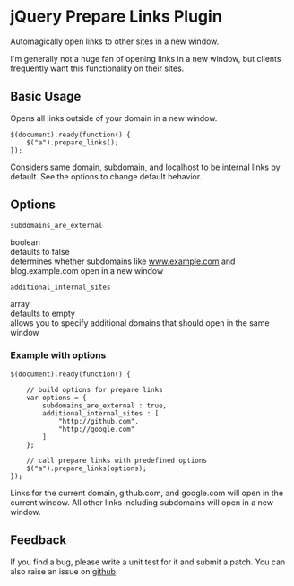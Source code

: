# jQuery Prepare Links Plugin

Automagically open links to other sites in a new window.

I'm generally not a huge fan of opening links in a new window, but clients frequently want this functionality on their sites.

## Basic Usage
Opens all links outside of your domain in a new window.

    $(document).ready(function() {
    	$("a").prepare_links();
    });
    
Considers same domain, subdomain, and localhost to be internal links by default.  See the options to change default behavior.

## Options

    subdomains_are_external

boolean  
defaults to false  
determines whether subdomains like www.example.com and blog.example.com open in a new window

    additional_internal_sites

array  
defaults to empty  
allows you to specify additional domains that should open in the same window

### Example with options

    $(document).ready(function() {
        
        // build options for prepare links
        var options = {
          	subdomains_are_external : true,
    		additional_internal_sites : [
    		    "http://github.com",
    		    "http://google.com"
    		]
        };

        // call prepare links with predefined options
    	$("a").prepare_links(options);
    });

Links for the current domain, github.com, and google.com will open in the current window.  All other links including subdomains will open in a new window.

## Feedback

If you find a bug,  please write a unit test for it and submit a patch.  You can also raise an issue on [github](http://github.com/leejones/prepare_links).

